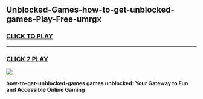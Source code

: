 
## Unblocked-Games-how-to-get-unblocked-games-Play-Free-umrgx
<h3>
<a href="https://premium76.site?title=how-to-get-unblocked-games&ref=18A">CLICK TO PLAY</a></h3>
<hr>

<h3>
<a href="https://premium76.site?title=how-to-get-unblocked-games&ref=18A">CLICK 2 PLAY</a>
  
</h3>

<a href="https://premium76.site?title=how-to-get-unblocked-games&ref=18A"><img src="https://clearcache.store/games.png"></a>


**how-to-get-unblocked-games games unblocked: Your Gateway to Fun and Accessible Online Gaming**
